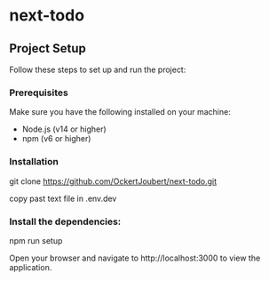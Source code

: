 # next-todo

## Project Setup

Follow these steps to set up and run the project:

### Prerequisites

Make sure you have the following installed on your machine:

- Node.js (v14 or higher)
- npm (v6 or higher)

### Installation

git clone https://github.com/OckertJoubert/next-todo.git

copy past text file in .env.dev

### Install the dependencies:

npm run setup

Open your browser and navigate to http://localhost:3000 to view the application.

